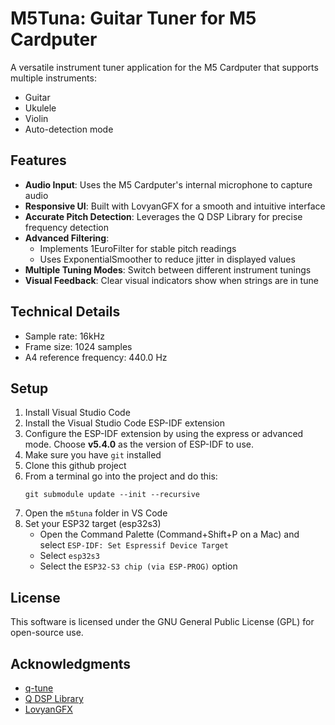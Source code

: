 # M5Tuna: Guitar Tuner for M5 Cardputer

A versatile instrument tuner application for the M5 Cardputer that supports multiple instruments:

- Guitar
- Ukulele
- Violin
- Auto-detection mode

## Features

- **Audio Input**: Uses the M5 Cardputer's internal microphone to capture audio
- **Responsive UI**: Built with LovyanGFX for a smooth and intuitive interface
- **Accurate Pitch Detection**: Leverages the Q DSP Library for precise frequency detection
- **Advanced Filtering**:
  - Implements 1EuroFilter for stable pitch readings
  - Uses ExponentialSmoother to reduce jitter in displayed values
- **Multiple Tuning Modes**: Switch between different instrument tunings
- **Visual Feedback**: Clear visual indicators show when strings are in tune

## Technical Details

- Sample rate: 16kHz
- Frame size: 1024 samples
- A4 reference frequency: 440.0 Hz

## Setup

1. Install Visual Studio Code
2. Install the Visual Studio Code ESP-IDF extension
3. Configure the ESP-IDF extension by using the express or advanced mode. Choose **v5.4.0** as the version of ESP-IDF to use.
4. Make sure you have `git` installed
5. Clone this github project
6. From a terminal go into the project and do this:
   ```
   git submodule update --init --recursive
   ```
7. Open the `m5tuna` folder in VS Code
8. Set your ESP32 target (esp32s3)
   - Open the Command Palette (Command+Shift+P on a Mac) and select `ESP-IDF: Set Espressif Device Target`
   - Select `esp32s3`
   - Select the `ESP32-S3 chip (via ESP-PROG)` option

## License

This software is licensed under the GNU General Public License (GPL) for open-source use.

## Acknowledgments

- [q-tune](https://github.com/joulupukki/q-tune)
- [Q DSP Library](https://github.com/michidk/q-dsp)
- [LovyanGFX](https://github.com/lovyan03/LovyanGFX)
